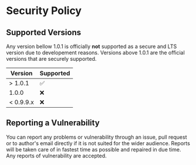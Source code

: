 # Security Policy

## Supported Versions

Any version bellow 1.0.1 is officially **not** supported as a secure and LTS version due to developement reasons. Versions above 1.0.1 are the official versions that are securely supported.

| Version | Supported          |
| ------- | ------------------ |
|> 1.0.1 | :white_check_mark: |
|  1.0.0 | :x:                |
| < 0.9.9.x | :x:                |

## Reporting a Vulnerability

You can report any problems or vulnerability through an issue, pull request or to author's email directly if it is not suited for the wider audience. 
Reports will be taken care of in fastest time as possible and repaired in due time. 
Any reports of vulnerability are accepted.
